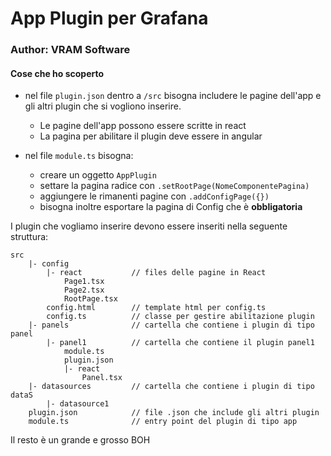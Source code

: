 # App Plugin per Grafana
### Author: VRAM Software
#### Cose che ho scoperto
- nel file `plugin.json` dentro a `/src` bisogna includere le pagine dell'app e gli altri plugin che si vogliono inserire.
  - Le pagine dell'app possono essere scritte in react
  - La pagina per abilitare il plugin deve essere in angular

- nel file `module.ts` bisogna: 
  - creare un oggetto `AppPlugin`
  - settare la pagina radice con `.setRootPage(NomeComponentePagina)`
  - aggiungere le rimanenti pagine con `.addConfigPage({})`
  - bisogna inoltre esportare la pagina di Config che è **obbligatoria**

I plugin che vogliamo inserire devono essere inseriti nella seguente struttura:
```
src
    |- config
        |- react           // files delle pagine in React
            Page1.tsx
            Page2.tsx
            RootPage.tsx
        config.html        // template html per config.ts
        config.ts          // classe per gestire abilitazione plugin
    |- panels              // cartella che contiene i plugin di tipo panel
        |- panel1          // cartella che contiene il plugin panel1
            module.ts
            plugin.json
            |- react
                Panel.tsx
    |- datasources         // cartella che contiene i plugin di tipo dataS
        |- datasource1
    plugin.json            // file .json che include gli altri plugin
    module.ts              // entry point del plugin di tipo app
```


Il resto è un grande e grosso BOH
